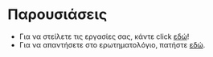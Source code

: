 # Παρουσιάσεις

* Για να στείλετε τις εργασίες σας, κάντε click [εδώ](https://www.dropbox.com/request/mcgHF9mVjM58nwaa9NsO)!
* Για να απαντήσετε στο ερωτηματολόγιο, πατήστε [εδώ](https://docs.google.com/forms/d/1obuyTzSycFe8HaR8qWOKJSHVMNvrExhXGa46EA0YdTs/edit?usp=sharing).
